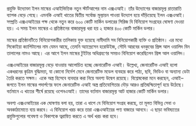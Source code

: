 প্রযুক্তি উদ্যোক্তা ইলন মাস্কের এআইভিত্তিক নতুন স্টার্টআপের নাম এক্সএআই। তাঁর উদ্যোগের বাজারমূল্য রাতারাতি ব্যাপক বেড়ে গেছে। এমনকি এআই খাতের দ্বিতীয় সর্বোচ্চ মূল্যায়ন পাওয়া উদ্যোগ হয়ে দাঁড়িয়েছে ইলন এক্সএআই। সম্প্রতি এক্সএআইয়ের পক্ষ থেকে নতুন করে ৬০০ কোটি মার্কিন ডলারের সিরিজ বি বিনিয়োগ সংগ্রহের ঘোষণা দেওয়া হয়। এ সময় ইলন মাস্কের এ প্রতিষ্ঠানের বাজারমূল্য ধরা হয় ২ হাজার ৪০০ কোটি মার্কিন ডলার।

মাস্কের প্রতিষ্ঠানটিতে বিনিয়োগকারীর তালিকায় যুক্ত হয়েছে নামীদামি সব বিনিয়োগকারী ব্যক্তি ও প্রতিষ্ঠান। এর মধ্যে সিকোইয়া ক্যাপিটালের নাম যেমন আছে, তেমনি অ্যান্দ্রেসেন হরোউইজ, সৌদি আরবের ধনকুবের প্রিন্স আল ওয়ালিদ বিন তালালের নামও আছে। এর আগে ইলন মাস্কের টুইটার অধিগ্রহণের সময়ও বিনিয়োগ করেছিলেন প্রিন্স আল ওয়ালিদ।

এক্সএআইয়ের বাজারমূল্য বেড়ে যাওয়ায় আলোচিত হচ্ছে জেনারেটিভ এআই। উল্লেখ্য, জেনারেটিভ এআই হলো একধরনের কৃত্রিম বুদ্ধিমত্তা, যা কোনো নির্দেশ মেনে জেনারেটিভ মডেল ব্যবহার করে পাঠ্য, ছবি, ভিডিও বা অন্যান্য ডেটা তৈরি করতে সক্ষম। একে অস্ত্র হিসেবে ব্যবহার করা নিয়ে অবশ্য উদ্বেগ রয়েছে। বিশ্লেষকেরা মনে করছেন, এআই–জগতে ইলন মাস্কের পদার্পণের ফলে জেনারেটিভ এআই অস্ত্র প্রতিযোগিতার দৌড় আরও প্রতিদ্বন্দ্বিতাপূর্ণ হয়ে উঠেছে। বর্তমানে এ খাতের শীর্ষে রয়েছে ওপেনএআই। তাদের বর্তমান বাজারমূল্য আট হাজার কোটি মার্কিন ডলার।

অবশ্য এক্সএআইয়ের এক ঘোষণায় বলা হয়, তারা এ ধাপে যে বিনিয়োগ সংগ্রহ করছে, তা মূলত বিভিন্ন সেবা ও অবকাঠামোতে ব্যয় করবে। এ বিনিয়োগ খরচ করে তারা এক্সএআইয়ের পণ্য বাজারে আনবে। এ ছাড়া ভবিষ্যতের প্রযুক্তিগুলোর গবেষণা ও বিকাশকে ত্বরান্বিত করতে এ অর্থ খরচ করা হবে।
